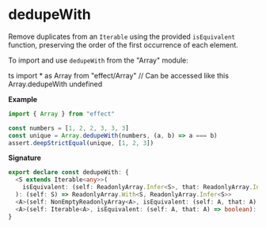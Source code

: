 # dedupeWith

Remove duplicates from an `Iterable` using the provided `isEquivalent` function,
preserving the order of the first occurrence of each element.

To import and use `dedupeWith` from the "Array" module:

ts
import \* as Array from "effect/Array"
// Can be accessed like this
Array.dedupeWith
undefined

**Example**

```ts
import { Array } from "effect"

const numbers = [1, 2, 2, 3, 3, 3]
const unique = Array.dedupeWith(numbers, (a, b) => a === b)
assert.deepStrictEqual(unique, [1, 2, 3])
```

**Signature**

```ts
export declare const dedupeWith: {
  <S extends Iterable<any>>(
    isEquivalent: (self: ReadonlyArray.Infer<S>, that: ReadonlyArray.Infer<S>) => boolean
  ): (self: S) => ReadonlyArray.With<S, ReadonlyArray.Infer<S>>
  <A>(self: NonEmptyReadonlyArray<A>, isEquivalent: (self: A, that: A) => boolean): NonEmptyArray<A>
  <A>(self: Iterable<A>, isEquivalent: (self: A, that: A) => boolean): Array<A>
}
```
